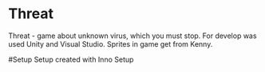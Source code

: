 # Threat
Threat - game about unknown virus, which you must stop.
For develop was used Unity and Visual Studio.
Sprites in game get from Kenny.

#Setup
Setup created with Inno Setup
